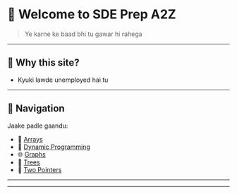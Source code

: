 # 👋 Welcome to **SDE Prep A2Z**

> Ye karne ke baad bhi tu gawar hi rahega

---

## 🚀 Why this site?
- Kyuki lawde unemployed hai tu

---

## 🧭 Navigation

Jaake padle gaandu:

- 📂 [Arrays](DSAyy/arrays.md)
- 🔁 [Dynamic Programming](DSAyy/dp.md)
- 🌐 [Graphs](DSAyy/graph.md)
- 🥬 [Trees](DSAyy/trees.md)
- 🥈 [Two Pointers](DSAyy/TwoPointers.md)
---


---
